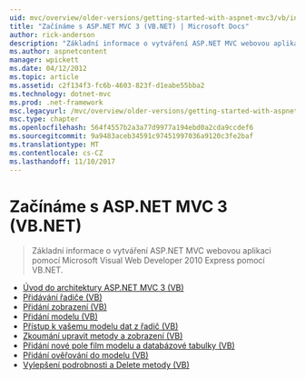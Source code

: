 ```yaml
---
uid: mvc/overview/older-versions/getting-started-with-aspnet-mvc3/vb/index
title: "Začínáme s ASP.NET MVC 3 (VB.NET) | Microsoft Docs"
author: rick-anderson
description: "Základní informace o vytváření ASP.NET MVC webovou aplikaci pomocí Microsoft Visual Web Developer 2010 Express pomocí VB.NET."
ms.author: aspnetcontent
manager: wpickett
ms.date: 04/12/2012
ms.topic: article
ms.assetid: c2f134f3-fc6b-4603-823f-d1eabe55bba2
ms.technology: dotnet-mvc
ms.prod: .net-framework
msc.legacyurl: /mvc/overview/older-versions/getting-started-with-aspnet-mvc3/vb
msc.type: chapter
ms.openlocfilehash: 564f4557b2a3a77d9977a194ebd0a2cda9ccdef6
ms.sourcegitcommit: 9a9483aceb34591c97451997036a9120c3fe2baf
ms.translationtype: MT
ms.contentlocale: cs-CZ
ms.lasthandoff: 11/10/2017
---
```

<a name="getting-started-with-aspnet-mvc-3-vbnet"></a>Začínáme s ASP.NET MVC 3 (VB.NET)
====================
> Základní informace o vytváření ASP.NET MVC webovou aplikaci pomocí Microsoft Visual Web Developer 2010 Express pomocí VB.NET.


- [Úvod do architektury ASP.NET MVC 3 (VB)](intro-to-aspnet-mvc-3.md)
- [Přidávání řadiče (VB)](adding-a-controller.md)
- [Přidání zobrazení (VB)](adding-a-view.md)
- [Přidání modelu (VB)](adding-a-model.md)
- [Přístup k vašemu modelu dat z řadič (VB)](accessing-your-models-data-from-a-controller.md)
- [Zkoumání upravit metody a zobrazení (VB)](examining-the-edit-methods-and-edit-view.md)
- [Přidání nové pole film modelu a databázové tabulky (VB)](adding-a-new-field.md)
- [Přidání ověřování do modelu (VB)](adding-validation-to-the-model.md)
- [Vylepšení podrobnosti a Delete metody (VB)](improving-the-details-and-delete-methods.md)
